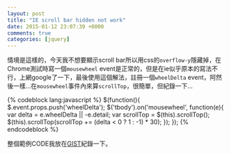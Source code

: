 ```yaml
---
layout: post
title: "IE scroll bar hidden not work"
date: 2015-01-12 23:07:39 +0800
comments: true
categories: [jquery]
---
```

情境是這樣的，今天我不想要顯示scroll bar所以用css的`overflow-y`隱藏掉，在Chrome測試時寫一個`mousewheel` event是正常的，但是在ie似乎原本的寫法不行，上網google了一下，最後使用這個解法，註冊一個`wheelDelta` event，阿然後一樣...在`mousewheel`事件內來算`scrollTop`，很簡單，但紀錄一下...

{% codeblock lang:javascript %}
$(function(){
  $.event.props.push('wheelDelta');
  $('tbody').on('mousewheel', function(e){
    var delta = e.wheelDelta || -e.detail;
    var scrollTop = $(this).scrollTop();
    $(this).scrollTop(scrollTop += (delta < 0 ? 1 : -1) * 30);
  }); 
});
{% endcodeblock %}

整個範例CODE我放在[GIST](https://gist.github.com/lighter/aac71f62b1fb4f802fbc)紀錄一下。